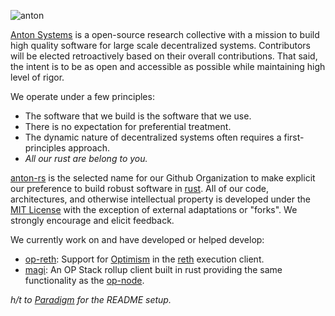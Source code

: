 ![anton](https://github.com/anton-rs/.github/assets/21288394/53f91546-7a4c-4626-8112-901345958c85)

[Anton Systems](https://anton.systems) is a open-source research collective with a mission to build high quality software
for large scale decentralized systems. Contributors will be elected retroactively based on their overall contributions. That said, the intent is to be as open and accessible as possible while maintaining high level of rigor.

We operate under a few principles:

- The software that we build is the software that we use.
- There is no expectation for preferential treatment.
- The dynamic nature of decentralized systems often requires a first-principles approach.
- _All our rust are belong to you._

[anton-rs](https://github.com/anton-rs/) is the selected name for our Github Organization to make explicit our preference
to build robust software in [rust](https://www.rust-lang.org/). All of our code, architectures, and otherwise intellectual
property is developed under the [MIT License](https://opensource.org/license/mit/) with the exception of external adaptations or "forks". We strongly encourage and elicit feedback.

We currently work on and have developed or helped develop:
* [op-reth](https://github.com/refcell/reth): Support for [Optimism](https://www.optimism.io/) in the [reth](https://github.com/paradigmxyz/reth) execution client.
* [magi](https://github.com/a16z/magi): An OP Stack rollup client built in rust providing the same functionality as the [op-node](https://github.com/ethereum-optimism/optimism/tree/develop/op-node).

_h/t to [Paradigm](https://github.com/paradigmxyz) for the README setup._
